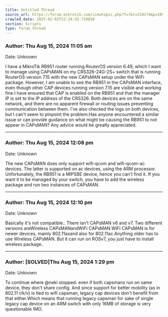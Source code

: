 ```yaml
---
title: Untitled Thread
source_url: https://forum.mikrotik.com/viewtopic.php?f=7&t=210174&p=1091554#p1091554
crawled_date: 2025-02-02T22:24:55.710038
section: Scripts
type: forum_thread
---
```


### Author: Thu Aug 15, 2024 11:05 am
Date: Unknown

I have a MikroTik RB951 router running RouterOS version 6.49, which I want to manage using CAPsMAN on my CRS326-24G-2S+ switch that is running RouterOS version 7.15 with the new CAPsMAN setup under the WiFi package. However, I am unable to see the RB951 in the CAPsMAN interface, even though other CAP devices running version 7.15 are visible and working fine.I have ensured that CAP is enabled on the RB951 and that the manager IP is set to the IP address of the CRS326. Both devices are on the same network, and there are no apparent firewall or routing issues preventing communication between them. I've also checked the logs on both devices, but I can't seem to pinpoint the problem.Has anyone encountered a similar issue or can provide guidance on what might be causing the RB951 to not appear in CAPsMAN? Any advice would be greatly appreciated.


---
### Author: Thu Aug 15, 2024 12:08 pm
Date: Unknown

The new CAPsMAN does only support wifi-qcom and wifi-qcom-ac devices. The latter is supported on ac devices, using the ARM processor. Unfortunately, the RB951 is a MIPSBE device, hence you can't find it. If you want it to be managed by your switch, you have to add the wireless package and run two instances of CAPsMAN.


---
### Author: Thu Aug 15, 2024 12:10 pm
Date: Unknown

Basically it's not compatible.. There isn't CAPsMAN v6 and v7. Two different versions areWireless CAPsMANandWiFi CAPsMAN.WiFi CAPsMAN is for newer devices, mainly 802.11axand also for 802.11ac.Anything older has to use Wireless CAPsMAN. But it can run on ROSv7, you just have to install wireless package..


---
### Author: [SOLVED]Thu Aug 15, 2024 1:29 pm
Date: Unknown

To continue where @neki stopped: even if both capsmans run on same device, they don't share config. And since support for better mobility (as in 802.11 r/k/v) is tied to wifi capsman, legacy cap devices don't benefit from that either.Which means that running legacy capsman for sake of single legacy cap device on an ARM switch with only 16MB of storage is very questionable IMO.

